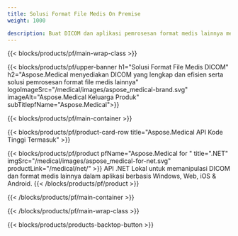 ```yaml
---
title: Solusi Format File Medis On Premise 
weight: 1000

description: Buat DICOM dan aplikasi pemrosesan format medis lainnya menggunakan Aspose Medical On-Premise API
---
```


{{< blocks/products/pf/main-wrap-class >}}

{{< blocks/products/pf/upper-banner h1="Solusi Format File Medis DICOM" h2="Aspose.Medical menyediakan DICOM yang lengkap dan efisien serta solusi pemrosesan format file medis lainnya" logoImageSrc="/medical/images/aspose_medical-brand.svg" imageAlt="Aspose.Medical Keluarga Produk" subTitlepfName="Aspose.Medical">}}

{{< blocks/products/pf/main-container >}}

{{< blocks/products/pf/product-card-row title="Aspose.Medical API Kode Tinggi Termasuk" >}}

{{< blocks/products/pf/product pfName="Aspose.Medical for " title=".NET" imgSrc="/medical/images/aspose_medical-for-net.svg" productLink="/medical/net/" >}}
API .NET Lokal untuk memanipulasi DICOM dan format medis lainnya dalam aplikasi berbasis Windows, Web, iOS & Android.
{{< /blocks/products/pf/product >}}

{{< /blocks/products/pf/main-container >}}

{{< /blocks/products/pf/main-wrap-class >}}

{{< blocks/products/products-backtop-button >}}